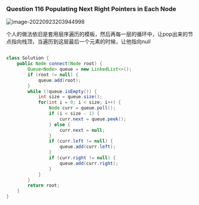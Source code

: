 ### Question 116 Populating Next Right Pointers in Each Node

![image-20220923203944998](C:\Users\jason\AppData\Roaming\Typora\typora-user-images\image-20220923203944998.png)

个人的做法依旧是套用层序遍历的模板，然后再每一层的循环中，让pop出来的节点指向栈顶，当遍历到这层最后一个元素的时候，让他指向null

```java

class Solution {
    public Node connect(Node root) {
        Queue<Node> queue = new LinkedList<>();
        if (root != null) {
            queue.add(root);
        }
        while (!queue.isEmpty()) {
            int size = queue.size();
            for(int i = 0; i < size; i++) {
                Node curr = queue.poll();
                if (i < size - 1) {
                    curr.next = queue.peek();
                } else {
                    curr.next = null;
                }
                if (curr.left != null) {
                    queue.add(curr.left);
                }
                if (curr.right != null) {
                    queue.add(curr.right);
                }
            }
        }
        return root;
    }
}
```

